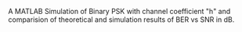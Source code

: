 A MATLAB Simulation of Binary PSK with channel coefficient "h" and comparision of theoretical and simulation results of BER vs SNR in dB.
